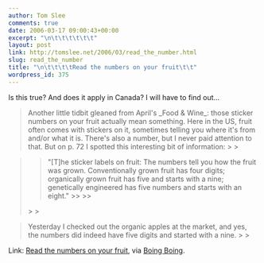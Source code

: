 ```yaml
---
author: Tom Slee
comments: true
date: 2006-03-17 09:00:43+00:00
excerpt: "\n\t\t\t\t\t\t"
layout: post
link: http://tomslee.net/2006/03/read_the_number.html
slug: read_the_number
title: "\n\t\t\t\tRead the numbers on your fruit\t\t"
wordpress_id: 375
---
```



				

Is this true? And does it apply in Canada? I will have to find out...

<blockquote>Another little tidbit gleaned from April's _Food & Wine_:
those sticker numbers on your fruit actually mean something. Here in
the US, fruit often comes with stickers on it, sometimes telling you
where it's from and/or what it is. There's also a number, but I never
paid attention to that. But on p. 72 I spotted this interesting bit of
information:
> 
> </blockquote>




<blockquote><blockquote>"[T]he sticker labels on fruit: The numbers tell you how
the fruit was grown. Conventionally grown fruit has four digits;
organically grown fruit has five and starts with a nine; genetically
engineered has five numbers and starts with an eight."
>> 
>> </blockquote>
> 
> </blockquote>




<blockquote>Yesterday I checked out the organic apples at the market, and yes,
the numbers did indeed have five digits and started with a nine.
> 
> </blockquote>

Link: [Read the numbers on your fruit](http://www.megnut.com/2006/03/read-the-numbers-on-your-fruit), via [Boing Boing](http://www.boingboing.net/2006/03/16/howto_decode_the_sti.html).


		

